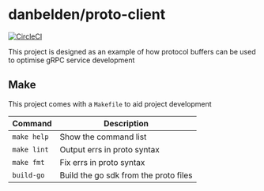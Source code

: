# danbelden/proto-client

[![CircleCI](https://circleci.com/gh/danbelden/proto-client.svg?style=svg&circle-token=4a0b14a01a436da90a22895fe5127cf30c4793ad)](https://circleci.com/gh/danbelden/proto-client)

This project is designed as an example of how protocol buffers can be used to optimise gRPC service development

## Make

This project comes with a `Makefile` to aid project development

| Command        | Description                           |
| -------------- | ------------------------------------- |
| `make help`    | Show the command list                 |
| `make lint`    | Output errs in proto syntax           |
| `make fmt`     | Fix errs in proto syntax              |
| `build-go`     | Build the go sdk from the proto files |
